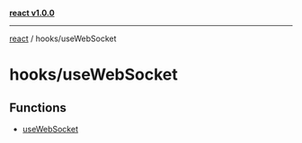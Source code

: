 [**react v1.0.0**](../../README.md)

***

[react](../../modules.md) / hooks/useWebSocket

# hooks/useWebSocket

## Functions

- [useWebSocket](functions/useWebSocket.md)
